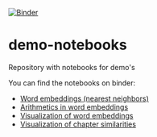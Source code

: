 [![Binder](https://mybinder.org/badge.svg)](https://mybinder.org/v2/gh/arabic-digital-humanities/demo-notebooks/master?urlpath=apps%2Fword_embeddings.ipynb)
# demo-notebooks
Repository with notebooks for demo's

You can find the notebooks on binder:
 - [Word embeddings (nearest neighbors)](https://mybinder.org/v2/gh/arabic-digital-humanities/demo-notebooks/master?urlpath=apps%2Fword_embeddings.ipynb)
 - [Arithmetics in word embeddings](https://mybinder.org/v2/gh/arabic-digital-humanities/demo-notebooks/master?urlpath=apps%2Fword_embeddings_arithmetics.ipynb)
 - [Visualization of word embeddings](https://mybinder.org/v2/gh/arabic-digital-humanities/demo-notebooks/master?urlpath=apps%2Fword_embeddings_viz.ipynb)
  - [Visualization of chapter similarities](https://mybinder.org/v2/gh/arabic-digital-humanities/demo-notebooks/master?urlpath=apps%2Ffiqh_chapter_similarity.ipynb)
